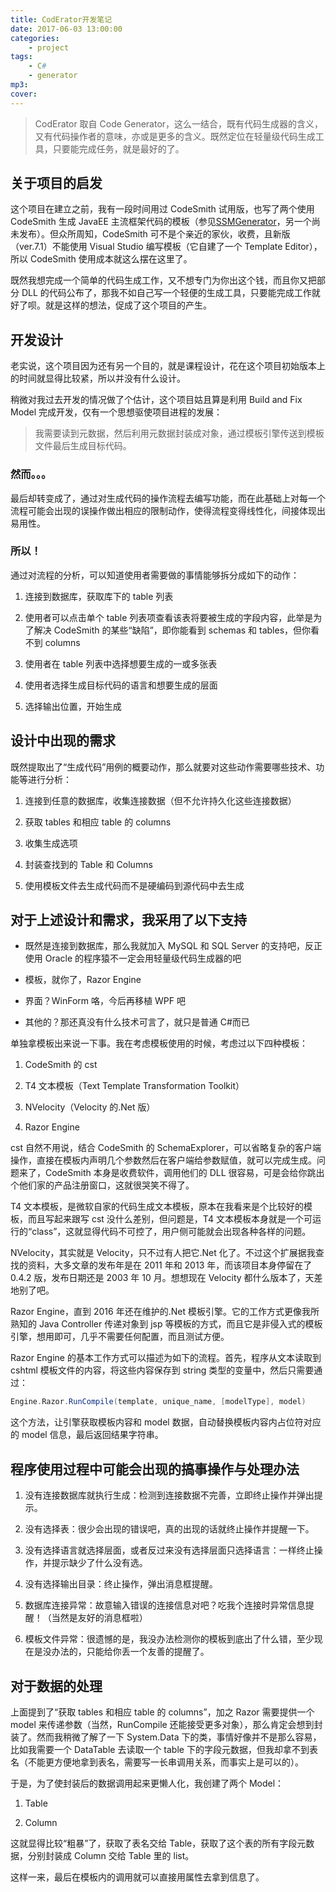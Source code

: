 ```yaml
---
title: CodErator开发笔记
date: 2017-06-03 13:00:00
categories:
    - project
tags:
    - C#
    - generator
mp3:
cover:
---
```


> CodErator 取自 Code Generator，这么一结合，既有代码生成器的含义，又有代码操作者的意味，亦或是更多的含义。既然定位在轻量级代码生成工具，只要能完成任务，就是最好的了。

## 关于项目的启发

这个项目在建立之前，我有一段时间用过 CodeSmith 试用版，也写了两个使用 CodeSmith 生成 JavaEE 主流框架代码的模板（参见[SSMGenerator](https://github.com/AyakuraYuki/SSMGenerator)，另一个尚未发布）。但众所周知，CodeSmith 可不是个亲近的家伙，收费，且新版（ver.7.1）不能使用 Visual Studio 编写模板（它自建了一个 Template Editor），所以 CodeSmith 使用成本就这么摆在这里了。

既然我想完成一个简单的代码生成工作，又不想专门为你出这个钱，而且你又把部分 DLL 的代码公布了，那我不如自己写一个轻便的生成工具，只要能完成工作就好了呗。就是这样的想法，促成了这个项目的产生。

## 开发设计

老实说，这个项目因为还有另一个目的，就是课程设计，花在这个项目初始版本上的时间就显得比较紧，所以并没有什么设计。

稍微对我过去开发的情况做了个估计，这个项目姑且算是利用 Build and Fix Model 完成开发，仅有一个思想驱使项目进程的发展：

> 我需要读到元数据，然后利用元数据封装成对象，通过模板引擎传送到模板文件最后生成目标代码。

### 然而。。。

最后却转变成了，通过对生成代码的操作流程去编写功能，而在此基础上对每一个流程可能会出现的误操作做出相应的限制动作，使得流程变得线性化，间接体现出易用性。

### 所以！

通过对流程的分析，可以知道使用者需要做的事情能够拆分成如下的动作：

1. 连接到数据库，获取库下的 table 列表

2. 使用者可以点击单个 table 列表项查看该表将要被生成的字段内容，此举是为了解决 CodeSmith 的某些“缺陷”，即你能看到 schemas 和 tables，但你看不到 columns

3. 使用者在 table 列表中选择想要生成的一或多张表

4. 使用者选择生成目标代码的语言和想要生成的层面

5. 选择输出位置，开始生成

## 设计中出现的需求

既然提取出了“生成代码”用例的概要动作，那么就要对这些动作需要哪些技术、功能等进行分析：

1. 连接到任意的数据库，收集连接数据（但不允许持久化这些连接数据）

2. 获取 tables 和相应 table 的 columns

3. 收集生成选项

4. 封装查找到的 Table 和 Columns

5. 使用模板文件去生成代码而不是硬编码到源代码中去生成

## 对于上述设计和需求，我采用了以下支持

-   既然是连接到数据库，那么我就加入 MySQL 和 SQL Server 的支持吧，反正使用 Oracle 的程序猿不一定会用轻量级代码生成器的吧

-   模板，就你了，Razor Engine

-   界面？WinForm 咯，今后再移植 WPF 吧

-   其他的？那还真没有什么技术可言了，就只是普通 C#而已

单独拿模板出来说一下事。我在考虑模板使用的时候，考虑过以下四种模板：

1. CodeSmith 的 cst

2. T4 文本模板（Text Template Transformation Toolkit）

3. NVelocity（Velocity 的.Net 版）

4. Razor Engine

cst 自然不用说，结合 CodeSmith 的 SchemaExplorer，可以省略复杂的客户端操作，直接在模板内声明几个参数然后在客户端给参数赋值，就可以完成生成。问题来了，CodeSmith 本身是收费软件，调用他们的 DLL 很容易，可是会给你跳出个他们家的产品注册窗口，这就很哭笑不得了。

T4 文本模板，是微软自家的代码生成文本模板，原本在我看来是个比较好的模板，而且写起来跟写 cst 没什么差别，但问题是，T4 文本模板本身就是一个可运行的“class”，这就显得代码不可控了，用户侧可能就会出现各种各样的问题。

NVelocity，其实就是 Velocity，只不过有人把它.Net 化了。不过这个扩展据我查找的资料，大多文章的发布年是在 2011 年和 2013 年，而该项目本身停留在了 0.4.2 版，发布日期还是 2003 年 10 月。想想现在 Velocity 都什么版本了，天差地别了吧。

Razor Engine，直到 2016 年还在维护的.Net 模板引擎。它的工作方式更像我所熟知的 Java Controller 传递对象到 jsp 等模板的方式，而且它是非侵入式的模板引擎，想用即可，几乎不需要任何配置，而且测试方便。

Razor Engine 的基本工作方式可以描述为如下的流程。首先，程序从文本读取到 cshtml 模板文件的内容，将这些内容保存到 string 类型的变量中，然后只需要通过：

```groovy
Engine.Razor.RunCompile(template, unique_name, [modelType], model)
```

这个方法，让引擎获取模板内容和 model 数据，自动替换模板内容内占位符对应的 model 信息，最后返回结果字符串。

## 程序使用过程中可能会出现的搞事操作与处理办法

1. 没有连接数据库就执行生成：检测到连接数据不完善，立即终止操作并弹出提示。

2. 没有选择表：很少会出现的错误吧，真的出现的话就终止操作并提醒一下。

3. 没有选择语言就选择层面，或者反过来没有选择层面只选择语言：一样终止操作，并提示缺少了什么没有选。

4. 没有选择输出目录：终止操作，弹出消息框提醒。

5. 数据库连接异常：故意输入错误的连接信息对吧？吃我个连接时异常信息提醒！（当然是友好的消息框啦）

6. 模板文件异常：很遗憾的是，我没办法检测你的模板到底出了什么错，至少现在是没办法的，只能给你丢一个友善的提醒了。

## 对于数据的处理

上面提到了“获取 tables 和相应 table 的 columns”，加之 Razor 需要提供一个 model 来传递参数（当然，RunCompile 还能接受更多对象），那么肯定会想到封装了。然而我稍微了解了一下 System.Data 下的类，事情好像并不是那么容易，比如我需要一个 DataTable 去读取一个 table 下的字段元数据，但我却拿不到表名（不能更方便地拿到表名，需要写一长串调用关系，而事实上是可以的）。

于是，为了使封装后的数据调用起来更懒人化，我创建了两个 Model：

1. Table

2. Column

这就显得比较“粗暴”了，获取了表名交给 Table，获取了这个表的所有字段元数据，分别封装成 Column 交给 Table 里的 list。

这样一来，最后在模板内的调用就可以直接用属性去拿到信息了。
